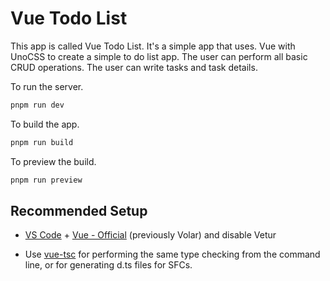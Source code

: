 # Vue Todo List

This app is called Vue Todo List. It's a simple app that uses.
Vue with UnoCSS to create a simple to do list app.
The user can perform all basic CRUD operations.
The user can write tasks and task details.

To run the server.

```sh
pnpm run dev
```

To build the app.

```sh
pnpm run build
```

To preview the build.

```sh
pnpm run preview
```

## Recommended Setup

- [VS Code](https://code.visualstudio.com/) + [Vue - Official](https://marketplace.visualstudio.com/items?itemName=Vue.volar) (previously Volar) and disable Vetur

- Use [vue-tsc](https://github.com/vuejs/language-tools/tree/master/packages/tsc) for performing the same type checking from the command line, or for generating d.ts files for SFCs.
